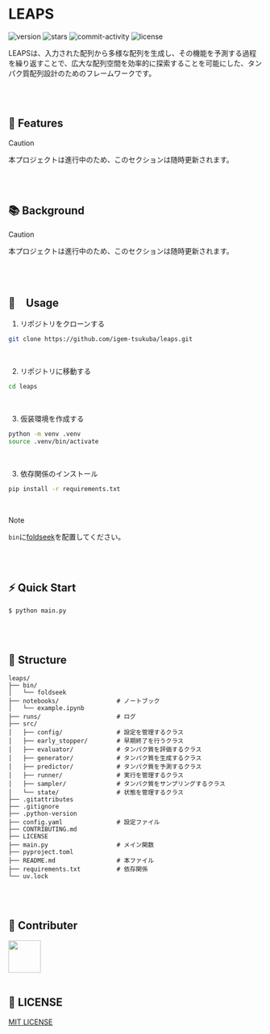 # LEAPS

![version](https://img.shields.io/badge/version-2.0.0-red.svg)
![stars](https://img.shields.io/github/stars/igem-tsukuba/leaps?color=yellow)
![commit-activity](https://img.shields.io/github/commit-activity/t/igem-tsukuba/leaps)
![license](https://img.shields.io/badge/license-MIT-green)

LEAPSは、入力された配列から多様な配列を生成し、その機能を予測する過程を繰り返すことで、広大な配列空間を効率的に探索することを可能にした、タンパク質配列設計のためのフレームワークです。

<br/>
<br/>

## 🚀 Features

> [!CAUTION]
> 本プロジェクトは進行中のため、このセクションは随時更新されます。

<br/>
<br/>

## 📚 Background

> [!CAUTION]
> 本プロジェクトは進行中のため、このセクションは随時更新されます。

<br/>
<br/>

## 🚀　Usage

1. リポジトリをクローンする

```bash
git clone https://github.com/igem-tsukuba/leaps.git
```

<br/>

2. リポジトリに移動する

```bash
cd leaps
```

<br/>

3. 仮装環境を作成する

```bash
python -m venv .venv
source .venv/bin/activate
```

<br/>

3. 依存関係のインストール

```bash
pip install -r requirements.txt
```

<br/>

> [!NOTE]
> `bin`に[foldseek](https://drive.google.com/file/d/1B_9t3n_nlj8Y3Kpc_mMjtMdY0OPYa7Re/view?usp=sharing)を配置してください。

<br/>
<br/>

## ⚡️ Quick Start

```bash
$ python main.py
```

<br/>
<br/>

## 📂 Structure

```
leaps/
├── bin/
│   └── foldseek
├── notebooks/                # ノートブック
│   └── example.ipynb
├── runs/                     # ログ
├── src/
│   ├── config/               # 設定を管理するクラス
│   ├── early_stopper/        # 早期終了を行うクラス
│   ├── evaluator/            # タンパク質を評価するクラス
│   ├── generator/            # タンパク質を生成するクラス
│   ├── predictor/            # タンパク質を予測するクラス
│   ├── runner/               # 実行を管理するクラス
│   ├── sampler/              # タンパク質をサンプリングするクラス
│   └── state/                # 状態を管理するクラス
├── .gitattributes
├── .gitignore
├── .python-version
├── config.yaml               # 設定ファイル 
├── CONTRIBUTING.md
├── LICENSE     
├── main.py                   # メイン関数
├── pyproject.toml
├── README.md                 # 本ファイル
├── requirements.txt          # 依存関係
└── uv.lock
```

<br/>
<br/>

## 🤝 Contributer

<a href="https://github.com/yushin-ito">
  <img  src="https://avatars.githubusercontent.com/u/75526539?s=48&v=4" width="64px">
</a>

<br/>
<br/>

## 📜 LICENSE

[MIT LICENSE](LICENSE)
